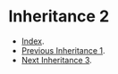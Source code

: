 # Inheritance 2 #

- [Index](https://github.com/Andy-Donegan/CodeCademy/tree/main/Js/Learn%20Intermediate%20Js/Classes).
- [Previous Inheritance 1](https://github.com/Andy-Donegan/CodeCademy/tree/main/Js/Learn%20Intermediate%20Js/Classes/Inheritance1).
- [Next Inheritance 3](https://github.com/Andy-Donegan/CodeCademy/tree/main/Js/Learn%20Intermediate%20Js/Classes/Inheritance3).